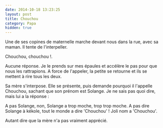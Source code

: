```yaml
---
date: 2014-10-18 13:23:25
layout: post
title: Chouchou
category: Papa
hidden: true
---
```


Une de ses copines de maternelle marche devant nous dans la rue, avec sa maman. Il tente de l'interpeller.

  Chouchou, chouchou !.

Aucune réponse. Je le prends sur mes épaules et accélère le pas pour que nous les rattrapions. A force de l'appeler, la petite se retourne et ils se mettent à rire tous les deux.

Sa mère s'interpose. Elle se présente, puis demande pourquoi il l'appelle Chouchou, sachant que son prénom est Solange. Je ne sais pas quoi dire, mais lui a la réponse :

  A pas Solange, non, Solange a trop moche, trop trop moche.
  A pas dire Solange à kékole, tout le monde a dire 'Chouchou' ! Joli nom a 'Chouchou'.

Autant dire que la mère n'a pas vraiment apprécié.
